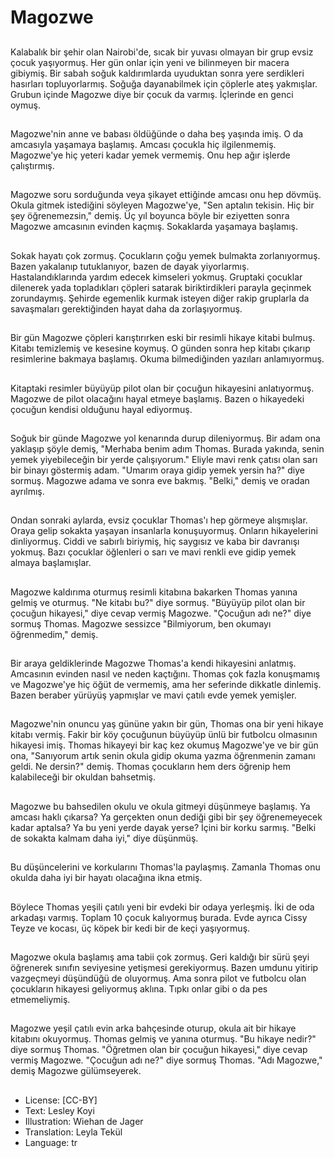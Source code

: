 # Magozwe

##
Kalabalık bir şehir olan Nairobi'de, sıcak bir yuvası olmayan bir grup evsiz çocuk yaşıyormuş. Her gün onlar için yeni ve bilinmeyen bir macera gibiymiş. Bir sabah soğuk kaldırımlarda uyuduktan sonra yere serdikleri hasırları topluyorlarmış. Soğuğa dayanabilmek için çöplerle ateş yakmışlar. Grubun içinde Magozwe diye bir çocuk da varmış. İçlerinde en genci oymuş.

##
Magozwe'nin anne ve babası öldüğünde o daha beş yaşında imiş. O da amcasıyla yaşamaya başlamış. Amcası çocukla hiç ilgilenmemiş. Magozwe'ye hiç yeteri kadar yemek vermemiş. Onu hep ağır işlerde çalıştırmış.

##
Magozwe soru sorduğunda veya şikayet ettiğinde amcası onu hep dövmüş. Okula gitmek istediğini söyleyen Magozwe'ye, "Sen aptalın tekisin. Hiç bir şey öğrenemezsin," demiş. Üç yıl boyunca böyle bir eziyetten sonra Magozwe amcasının evinden kaçmış. Sokaklarda yaşamaya başlamış.

##
Sokak hayatı çok zormuş. Çocukların çoğu yemek bulmakta zorlanıyormuş. Bazen yakalanıp tutuklanıyor, bazen de dayak yiyorlarmış. Hastalandıklarında yardım edecek kimseleri yokmuş. Gruptaki çocuklar dilenerek yada topladıkları çöpleri satarak biriktirdikleri parayla geçinmek zorundaymış. Şehirde egemenlik kurmak isteyen diğer rakip gruplarla da savaşmaları gerektiğinden hayat daha da zorlaşıyormuş.

##
Bir gün Magozwe çöpleri karıştırırken eski bir resimli hikaye kitabi bulmuş. Kitabı temizlemiş ve kesesine koymuş. O günden sonra hep kitabı çıkarıp resimlerine bakmaya başlamış. Okuma bilmediğinden yazıları anlamıyormuş.

##
Kitaptaki resimler büyüyüp pilot olan bir çocuğun hikayesini anlatıyormuş. Magozwe de pilot olacağını hayal etmeye başlamış. Bazen o hikayedeki çocuğun kendisi olduğunu hayal ediyormuş.

##
Soğuk bir günde Magozwe yol kenarında durup dileniyormuş. Bir adam ona yaklaşıp şöyle demiş, "Merhaba benim adım Thomas. Burada yakında, senin yemek yiyebileceğin bir yerde çalışıyorum." Eliyle mavi renk çatısı olan sarı bir binayı göstermiş adam. "Umarım oraya gidip yemek yersin ha?" diye sormuş. Magozwe adama ve sonra eve bakmış. "Belki," demiş ve oradan ayrılmış.

##
Ondan sonraki aylarda, evsiz çocuklar Thomas'ı hep görmeye alışmışlar. Oraya gelip sokakta yaşayan insanlarla konuşuyormuş. Onların hikayelerini dinliyormuş. Ciddi ve sabırlı biriymiş, hiç saygısız ve kaba bir davranışı yokmuş. Bazı çocuklar öğlenleri o sarı ve mavi renkli eve gidip yemek almaya başlamışlar.

##
Magozwe kaldırıma oturmuş resimli kitabına bakarken Thomas yanına gelmiş ve oturmuş. "Ne kitabı bu?" diye sormuş. "Büyüyüp pilot olan bir çocuğun hikayesi," diye cevap vermiş Magozwe. "Çocuğun adı ne?" diye sormuş Thomas. Magozwe sessizce "Bilmiyorum, ben okumayı öğrenmedim," demiş.

##
Bir araya geldiklerinde Magozwe Thomas'a kendi hikayesini anlatmış. Amcasının evinden nasıl ve neden kaçtığını. Thomas çok fazla konuşmamış ve Magozwe'ye hiç öğüt de vermemiş, ama her seferinde dikkatle dinlemiş. Bazen beraber yürüyüş yapmışlar ve mavi çatılı evde yemek yemişler.

##
Magozwe'nin onuncu yaş gününe yakın bir gün, Thomas ona bir yeni hikaye kitabı vermiş. Fakir bir köy çocuğunun büyüyüp ünlü bir futbolcu olmasının hikayesi imiş. Thomas hikayeyi bir kaç kez okumuş Magozwe'ye ve bir gün ona, "Sanıyorum artık senin okula gidip okuma yazma öğrenmenin zamanı geldi. Ne dersin?" demiş. Thomas çocukların hem ders öğrenip hem kalabileceği bir okuldan bahsetmiş.

##
Magozwe bu bahsedilen okulu ve okula gitmeyi düşünmeye başlamış. Ya amcası haklı çıkarsa? Ya gerçekten onun dediği gibi bir şey öğrenemeyecek kadar aptalsa? Ya bu yeni yerde dayak yerse? İçini bir korku sarmış. "Belki de sokakta kalmam daha iyi," diye düşünmüş.

##
Bu düşüncelerini ve korkularını Thomas'la paylaşmış. Zamanla Thomas onu okulda daha iyi bir hayatı olacağına ikna etmiş.

##
Böylece Thomas yeşili çatılı yeni bir evdeki bir odaya yerleşmiş. İki de oda arkadaşı varmış. Toplam 10 çocuk kalıyormuş burada. Evde ayrıca Cissy Teyze ve kocası, üç köpek bir kedi bir de keçi yaşıyormuş.

##
Magozwe okula başlamış ama tabii çok zormuş. Geri kaldığı bir sürü şeyi öğrenerek sınıfın seviyesine yetişmesi gerekiyormuş. Bazen umdunu yitirip vazgeçmeyi düşündüğü de oluyormuş. Ama sonra pilot ve futbolcu olan çocukların hikayesi geliyormuş aklına. Tıpkı onlar gibi o da pes etmemeliymiş.

##
Magozwe yeşil çatılı evin arka bahçesinde oturup, okula ait bir hikaye kitabını okuyormuş. Thomas gelmiş ve yanına oturmuş. "Bu hikaye nedir?" diye sormuş Thomas. "Öğretmen olan bir çocuğun hikayesi," diye cevap vermiş Magozwe. "Çocuğun adı ne?" diye sormuş Thomas. "Adı Magozwe," demiş Magozwe gülümseyerek.

##
* License: [CC-BY]
* Text: Lesley Koyi
* Illustration: Wiehan de Jager
* Translation: Leyla Tekül
* Language: tr
